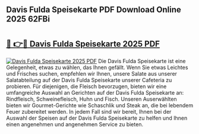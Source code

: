## Davis Fulda Speisekarte PDF Download Online 2025 62FBi

# <h2><a href="http://gcc2lan.nevu.top/?p=Davis+Fulda+Speisekarte">🔗 👉🔴 Davis Fulda Speisekarte 2025 PDF</a></h2>

[![Davis Fulda Speisekarte 2025 PDF](https://i.imgur.com/dBaPXMq.png)](http://gcc2lan.nevu.top/?p=Davis+Fulda+Speisekarte)
Die Davis Fulda Speisekarte ist eine Gelegenheit, etwas zu wählen, das Ihnen gefällt. Wenn Sie etwas Leichtes und Frisches suchen, empfehlen wir Ihnen, unsere Salate aus unserer Salatabteilung auf der Davis Fulda Speisekarte unserer Cafeteria zu probieren. Für diejenigen, die Fleisch bevorzugen, bieten wir eine umfangreiche Auswahl an Gerichten auf der Davis Fulda Speisekarte an: Rindfleisch, Schweinefleisch, Huhn und Fisch. Unseren Auserwählten bieten wir Gourmet-Gerichte wie Schaschlik und Steak an, die bei lebendem Feuer zubereitet werden. In jedem Fall sind wir bereit, Ihnen bei der Auswahl der Speisen auf der Davis Fulda Speisekarte zu helfen und Ihnen einen angenehmen und angenehmen Service zu bieten.
